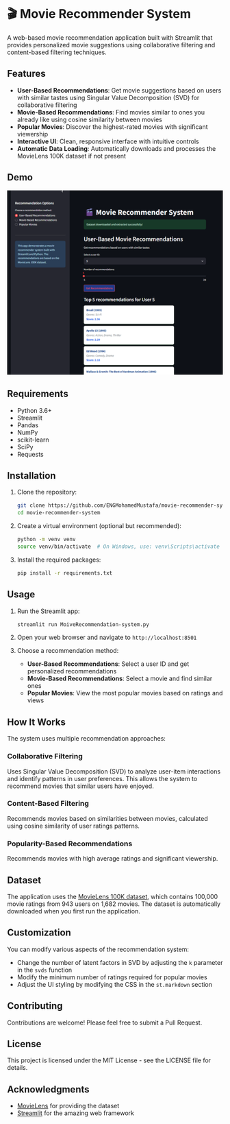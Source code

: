 # 🎬 Movie Recommender System

A web-based movie recommendation application built with Streamlit that provides personalized movie suggestions using collaborative filtering and content-based filtering techniques.

## Features

- **User-Based Recommendations**: Get movie suggestions based on users with similar tastes using Singular Value Decomposition (SVD) for collaborative filtering
- **Movie-Based Recommendations**: Find movies similar to ones you already like using cosine similarity between movies
- **Popular Movies**: Discover the highest-rated movies with significant viewership
- **Interactive UI**: Clean, responsive interface with intuitive controls
- **Automatic Data Loading**: Automatically downloads and processes the MovieLens 100K dataset if not present

## Demo

![Movie Recommender System Demo](https://github.com/ENGMohamedMustafa/Recommendation-systems/blob/main/Moive%20Recommendation-system/Screenshot%206.png)

## Requirements

- Python 3.6+
- Streamlit
- Pandas
- NumPy
- scikit-learn
- SciPy
- Requests

## Installation

1. Clone the repository:
   ```bash
   git clone https://github.com/ENGMohamedMustafa/movie-recommender-system.git
   cd movie-recommender-system
   ```

2. Create a virtual environment (optional but recommended):
   ```bash
   python -m venv venv
   source venv/bin/activate  # On Windows, use: venv\Scripts\activate
   ```

3. Install the required packages:
   ```bash
   pip install -r requirements.txt
   ```

## Usage

1. Run the Streamlit app:
   ```bash
   streamlit run MoiveRecommendation-system.py
   ```

2. Open your web browser and navigate to `http://localhost:8501`

3. Choose a recommendation method:
   - **User-Based Recommendations**: Select a user ID and get personalized recommendations
   - **Movie-Based Recommendations**: Select a movie and find similar ones
   - **Popular Movies**: View the most popular movies based on ratings and views

## How It Works

The system uses multiple recommendation approaches:

### Collaborative Filtering
Uses Singular Value Decomposition (SVD) to analyze user-item interactions and identify patterns in user preferences. This allows the system to recommend movies that similar users have enjoyed.

### Content-Based Filtering
Recommends movies based on similarities between movies, calculated using cosine similarity of user ratings patterns.

### Popularity-Based Recommendations
Recommends movies with high average ratings and significant viewership.

## Dataset

The application uses the [MovieLens 100K dataset](https://grouplens.org/datasets/movielens/100k/), which contains 100,000 movie ratings from 943 users on 1,682 movies. The dataset is automatically downloaded when you first run the application.

## Customization

You can modify various aspects of the recommendation system:

- Change the number of latent factors in SVD by adjusting the `k` parameter in the `svds` function
- Modify the minimum number of ratings required for popular movies
- Adjust the UI styling by modifying the CSS in the `st.markdown` section

## Contributing

Contributions are welcome! Please feel free to submit a Pull Request.

## License

This project is licensed under the MIT License - see the LICENSE file for details.

## Acknowledgments

- [MovieLens](https://grouplens.org/datasets/movielens/) for providing the dataset
- [Streamlit](https://streamlit.io/) for the amazing web framework
